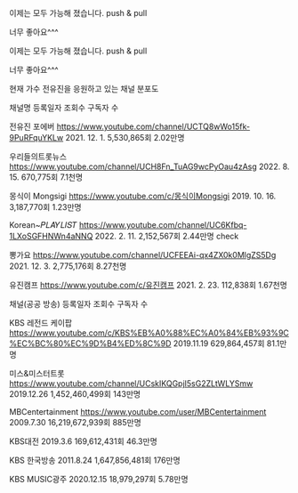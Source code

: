 이제는 모두 가능해 졌습니다.
push & pull

너무 좋아요^^^

이제는 모두 가능해 졌습니다.
push & pull

너무 좋아요^^^

현재 가수 전유진을 응원하고 있는 채널 분포도

  채널명                                                                        등록일자          조회수          구독자 수


전유진 포에버     https://www.youtube.com/channel/UCTQ8wWo15fk-9PuRFquYKLw  2021. 12. 1.    5,530,865회        2.02만명


우리들의트롯뉴스   https://www.youtube.com/channel/UCH8Fn_TuAG9wcPyOau4zAsg  2022. 8. 15.      670,775회        7.1천명


몽식이 Mongsigi   https://www.youtube.com/c/몽식이Mongsigi                  2019. 10. 16.    3,187,770회       1.23만명


Korean~𝑃𝐿𝐴𝑌𝐿𝐼𝑆𝑇   https://www.youtube.com/channel/UC6Kfbq-1LXoSGFHNWn4aNNQ 2022. 2. 11.     2,152,567회       2.44만명 check


뽕가요            https://www.youtube.com/channel/UCFEEAi-qx4ZX0k0MlgZS5Dg  2021. 12. 3.     2,775,176회      8.27천명


유진캠프          https://www.youtube.com/c/유진캠프                         2021. 2. 23.       112,838회      1.67천명







  채널(공공 방송)               등록일자      조회수            구독자 수

KBS 레전드 케이팝 https://www.youtube.com/c/KBS%EB%A0%88%EC%A0%84%EB%93%9C%EC%BC%80%EC%9D%B4%ED%8C%9D   2019.11.19       629,864,457회              81.1만명

미스&미스터트롯     https://www.youtube.com/channel/UCskIKQGpjI5sG2ZLtWLYSmw            2019.12.26     1,452,460,499회               143만명

MBCentertainment   https://www.youtube.com/user/MBCentertainment           2009.7.30    16,219,672,939회               885만명 

KBS대전                        2019.3.6       169,612,431회               46.3만명

KBS 한국방송                   2011.8.24    1,647,856,481회                176만명 

KBS MUSIC광주                 2020.12.15       18,979,297회               5.78만명            
